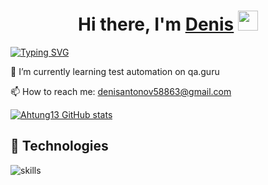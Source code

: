 <h1 align="center">Hi there, I'm <a href="https://google.com/" target="_blank">Denis</a> 
<img src="https://github.com/blackcater/blackcater/raw/main/images/Hi.gif" height="32"/></h1>
<a href="https://git.io/typing-svg"><img src="https://readme-typing-svg.demolab.com?font=MonteCarlo&size=30&pause=1000&color=F037FF&background=FF000000&width=435&lines=I'm+a+beginner+QA+automation+engineer;Always+learning+new+things" alt="Typing SVG" /></a>

🌱 I’m currently learning test automation on qa.guru

📫 How to reach me: denisantonov58863@gmail.com


[![Ahtung13 GitHub stats](https://github-readme-stats.vercel.app/api?username=ahtung13&show_icons=true&theme=tokyonight)](https://github.com/ahtung13/github-readme-stats)




## 🔧 Technologies

![skills](https://skillicons.dev/icons?i=html,css,py,git,bash&theme=light)


<!--
**ahtung13/ahtung13** is a ✨ _special_ ✨ repository because its `README.md` (this file) appears on your GitHub profile.

Here are some ideas to get you started:

- 🌱 I’m currently learning test automation on qa.guru
- 👯 I’m looking to collaborate on ...
- 🤔 I’m looking for help with ...
- 💬 Ask me about ...
- 📫 How to reach me: ...
- 😄 Pronouns: ...
- ⚡ Fun fact: ...
-->

